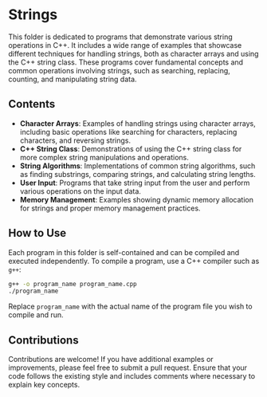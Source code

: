 # Strings

This folder is dedicated to programs that demonstrate various string operations in C++. It includes a wide range of examples that showcase different techniques for handling strings, both as character arrays and using the C++ string class. These programs cover fundamental concepts and common operations involving strings, such as searching, replacing, counting, and manipulating string data.

## Contents

- **Character Arrays**: Examples of handling strings using character arrays, including basic operations like searching for characters, replacing characters, and reversing strings.
- **C++ String Class**: Demonstrations of using the C++ string class for more complex string manipulations and operations.
- **String Algorithms**: Implementations of common string algorithms, such as finding substrings, comparing strings, and calculating string lengths.
- **User Input**: Programs that take string input from the user and perform various operations on the input data.
- **Memory Management**: Examples showing dynamic memory allocation for strings and proper memory management practices.

## How to Use
Each program in this folder is self-contained and can be compiled and executed independently. To compile a program, use a C++ compiler such as `g++`:

```sh
g++ -o program_name program_name.cpp
./program_name
```

Replace `program_name` with the actual name of the program file you wish to compile and run.

## Contributions
Contributions are welcome! If you have additional examples or improvements, please feel free to submit a pull request. Ensure that your code follows the existing style and includes comments where necessary to explain key concepts.
